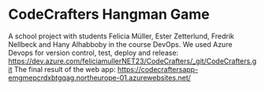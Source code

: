 # CodeCrafters Hangman Game
A school project with students Felicia Müller, Ester Zetterlund, Fredrik Nellbeck and Hany Alhabboby in the course DevOps.
We used Azure Devops for version control, test, deploy and release: https://dev.azure.com/feliciamullerNET23/CodeCrafters/_git/CodeCrafters.git
The final result of the web app: https://codecraftersapp-emgmepcrdxbtgqag.northeurope-01.azurewebsites.net/
